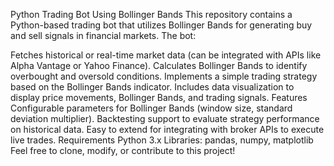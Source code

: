 


Python Trading Bot Using Bollinger Bands
This repository contains a Python-based trading bot that utilizes Bollinger Bands for generating buy and sell signals in financial markets. The bot:

Fetches historical or real-time market data (can be integrated with APIs like Alpha Vantage or Yahoo Finance).
Calculates Bollinger Bands to identify overbought and oversold conditions.
Implements a simple trading strategy based on the Bollinger Bands indicator.
Includes data visualization to display price movements, Bollinger Bands, and trading signals.
Features
Configurable parameters for Bollinger Bands (window size, standard deviation multiplier).
Backtesting support to evaluate strategy performance on historical data.
Easy to extend for integrating with broker APIs to execute live trades.
Requirements
Python 3.x
Libraries: pandas, numpy, matplotlib
Feel free to clone, modify, or contribute to this project!

